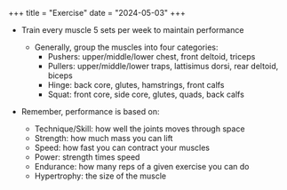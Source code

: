+++
title = "Exercise"
date = "2024-05-03"
+++

- Train every muscle 5 sets per week to maintain performance
  - Generally, group the muscles into four categories:
    - Pushers: upper/middle/lower chest, front deltoid, triceps
    - Pullers: upper/middle/lower traps, lattisimus dorsi, rear deltoid, biceps
    - Hinge: back core, glutes, hamstrings, front calfs
    - Squat: front core, side core, glutes, quads, back calfs

- Remember, performance is based on:
  - Technique/Skill: how well the joints moves through space
  - Strength: how much mass you can lift
  - Speed: how fast you can contract your muscles
  - Power: strength times speed
  - Endurance: how many reps of a given exercise you can do
  - Hypertrophy: the size of the muscle
